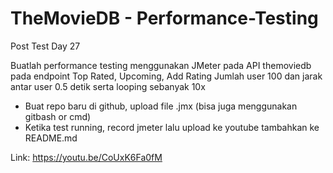# TheMovieDB - Performance-Testing

Post Test Day 27

Buatlah performance testing menggunakan JMeter pada API themoviedb pada endpoint Top Rated, Upcoming, Add Rating Jumlah user 100 dan jarak antar user 0.5 detik serta looping sebanyak 10x
- Buat repo baru di github, upload file .jmx (bisa juga menggunakan gitbash or cmd)
- Ketika test running, record jmeter lalu upload ke youtube tambahkan ke README.md

Link: https://youtu.be/CoUxK6Fa0fM
